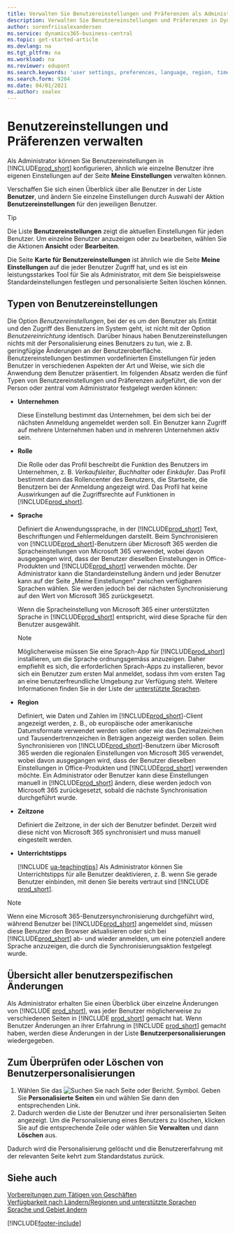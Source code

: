 ```yaml
---
title: Verwalten Sie Benutzereinstellungen und Präferenzen als Administrator
description: Verwalten Sie Benutzereinstellungen und Präferenzen in Dynamics 365 Business Central.
author: sorenfriisalexandersen
ms.service: dynamics365-business-central
ms.topic: get-started-article
ms.devlang: na
ms.tgt_pltfrm: na
ms.workload: na
ms.reviewer: edupont
ms.search.keywords: 'user settings, preferences, language, region, time zone, regional settings'
ms.search.form: 9204
ms.date: 04/01/2021
ms.author: soalex
---
```

# <a name="manage-user-settings-and-preferences"></a>Benutzereinstellungen und Präferenzen verwalten

Als Administrator können Sie Benutzereinstellungen in [!INCLUDE[prod_short](includes/prod_short.md)] konfigurieren, ähnlich wie einzelne Benutzer ihre eigenen Einstellungen auf der Seite **Meine Einstellungen** verwalten können.  

Verschaffen Sie sich einen Überblick über alle Benutzer in der Liste **Benutzer**, und ändern Sie einzelne Einstellungen durch Auswahl der Aktion **Benutzereinstellungen** für den jeweiligen Benutzer.

> [!TIP]
> Die Liste **Benutzereinstellungen** zeigt die aktuellen Einstellungen für jeden Benutzer. Um einzelne Benutzer anzuzeigen oder zu bearbeiten, wählen Sie die Aktionen **Ansicht** oder **Bearbeiten**.

Die Seite **Karte für Benutzereinstellungen** ist ähnlich wie die Seite **Meine Einstellungen** auf die jeder Benutzer Zugriff hat, und es ist ein leistungsstarkes Tool für Sie als Administrator, mit dem Sie beispielsweise Standardeinstellungen festlegen und personalisierte Seiten löschen können.  

## <a name="types-of-user-settings"></a>Typen von Benutzereinstellungen

Die Option *Benutzereinstellungen*, bei der es um den Benutzer als Entität und den Zugriff des Benutzers im System geht, ist nicht mit der Option *Benutzereinrichtung* identisch. Darüber hinaus haben Benutzereinstellungen nichts mit der Personalisierung eines Benutzers zu tun, wie z. B. geringfügige Änderungen an der Benutzeroberfläche. Benutzereinstellungen bestimmen vordefinierten Einstellungen für jeden Benutzer in verschiedenen Aspekten der Art und Weise, wie sich die Anwendung dem Benutzer präsentiert. Im folgenden Absatz werden die fünf Typen von Benutzereinstellungen und Präferenzen aufgeführt, die von der Person oder zentral vom Administrator festgelegt werden können:

- **Unternehmen**  

  Diese Einstellung bestimmt das Unternehmen, bei dem sich bei der nächsten Anmeldung angemeldet werden soll. Ein Benutzer kann Zugriff auf mehrere Unternehmen haben und in mehreren Unternehmen aktiv sein.

- **Rolle**  

  Die Rolle oder das Profil beschreibt die Funktion des Benutzers im Unternehmen, z. B. *Verkaufsleiter*, *Buchhalter* oder *Einkäufer*. Das Profil bestimmt dann das Rollencenter des Benutzers, die Startseite, die Benutzern bei der Anmeldung angezeigt wird. Das Profil hat keine Auswirkungen auf die Zugriffsrechte auf Funktionen in [!INCLUDE[prod_short](includes/prod_short.md)].  

- **Sprache**  

  Definiert die Anwendungssprache, in der [!INCLUDE[prod_short](includes/prod_short.md)] Text, Beschriftungen und Fehlermeldungen darstellt. Beim Synchronisieren von [!INCLUDE[prod_short](includes/prod_short.md)]-Benutzern über Microsoft 365 werden die Spracheinstellungen von Microsoft 365 verwendet, wobei davon ausgegangen wird, dass der Benutzer dieselben Einstellungen in Office-Produkten und [!INCLUDE[prod_short](includes/prod_short.md)] verwenden möchte. Der Administrator kann die Standardeinstellung ändern und jeder Benutzer kann auf der Seite „Meine Einstellungen“ zwischen verfügbaren Sprachen wählen. Sie werden jedoch bei der nächsten Synchronisierung auf den Wert von Microsoft 365 zurückgesetzt.

  Wenn die Spracheinstellung von Microsoft 365 einer unterstützten Sprache in [!INCLUDE[prod_short](includes/prod_short.md)] entspricht, wird diese Sprache für den Benutzer ausgewählt.  

  > [!NOTE]
  > Möglicherweise müssen Sie eine Sprach-App für [!INCLUDE[prod_short](includes/prod_short.md)] installieren, um die Sprache ordnungsgemäss anzuzeigen. Daher empfiehlt es sich, die erforderlichen Sprach-Apps zu installieren, bevor sich ein Benutzer zum ersten Mal anmeldet, sodass ihm vom ersten Tag an eine benutzerfreundliche Umgebung zur Verfügung steht. Weitere Informationen finden Sie in der Liste der [unterstützte Sprachen](/dynamics365/business-central/dev-itpro/compliance/apptest-countries-and-translations).  
  
- **Region**  

  Definiert, wie Daten und Zahlen im [!INCLUDE[prod_short](includes/prod_short.md)]-Client angezeigt werden, z. B., ob europäische oder amerikanische Datumsformate verwendet werden sollen oder wie das Dezimalzeichen und Tausendertrennzeichen in Beträgen angezeigt werden sollen. Beim Synchronisieren von [!INCLUDE[prod_short](includes/prod_short.md)]-Benutzern über Microsoft 365 werden die regionalen Einstellungen von Microsoft 365 verwendet, wobei davon ausgegangen wird, dass der Benutzer dieselben Einstellungen in Office-Produkten und [!INCLUDE[prod_short](includes/prod_short.md)] verwenden möchte. Ein Administrator oder Benutzer kann diese Einstellungen manuell in [!INCLUDE[prod_short](includes/prod_short.md)] ändern, diese werden jedoch von Microsoft 365 zurückgesetzt, sobald die nächste Synchronisation durchgeführt wurde.

- **Zeitzone**  

  Definiert die Zeitzone, in der sich der Benutzer befindet. Derzeit wird diese nicht von Microsoft 365 synchronisiert und muss manuell eingestellt werden.  

- **Unterrichtstipps**

  [!INCLUDE [ua-teachingtips](includes/ua-teachingtips.md)] Als Administrator können Sie Unterrichtstipps für alle Benutzer deaktivieren, z. B. wenn Sie gerade Benutzer einbinden, mit denen Sie bereits vertraut sind [!INCLUDE [prod_short](includes/prod_short.md)].  

> [!NOTE]
> Wenn eine Microsoft 365-Benutzersynchronisierung durchgeführt wird, während Benutzer bei [!INCLUDE[prod_short](includes/prod_short.md)] angemeldet sind, müssen diese Benutzer den Browser aktualisieren oder sich bei [!INCLUDE[prod_short](includes/prod_short.md)] ab- und wieder anmelden, um eine potenziell andere Sprache anzuzeigen, die durch die Synchronisierungsaktion festgelegt wurde.

## <a name="overview-of-all-user-specific-changes"></a>Übersicht aller benutzerspezifischen Änderungen

Als Administrator erhalten Sie einen Überblick über einzelne Änderungen von [!INCLUDE [prod_short](includes/prod_short.md)], was jeder Benutzer möglicherweise zu verschiedenen Seiten in [!INCLUDE [prod_short](includes/prod_short.md)] gemacht hat. Wenn Benutzer Änderungen an ihrer Erfahrung in [!INCLUDE [prod_short](includes/prod_short.md)] gemacht haben, werden diese Änderungen in der Liste **Benutzerpersonalisierungen** wiedergegeben. <!--Administrators can also set these settings for users before they log in the first time, so users do not have to do it themselves, providing them a better *getting started* experience.-->

<!-- >[!NOTE]
> User personalizations do not have anything to do with the *personal* lightweight changes a user can make to the user experience.-->

## <a name="to-review-or-delete-user-personalizations"></a>Zum Überprüfen oder Löschen von Benutzerpersonalisierungen

1. Wählen Sie das ![Suchen Sie nach Seite oder Bericht.](media/ui-search/search_small.png "Symbol 'Nach Seite oder Bericht suchen'") Symbol. Geben Sie **Personalisierte Seiten** ein und wählen Sie dann den entsprechenden Link.
2. Dadurch werden die Liste der Benutzer und ihrer personalisierten Seiten angezeigt. Um die Personalisierung eines Benutzers zu löschen, klicken Sie auf die entsprechende Zeile oder wählen Sie **Verwalten** und dann **Löschen** aus.

Dadurch wird die Personalisierung gelöscht und die Benutzererfahrung mit der relevanten Seite kehrt zum Standardstatus zurück.

## <a name="see-also"></a>Siehe auch

[Vorbereitungen zum Tätigen von Geschäften](ui-get-ready-business.md)  
[Verfügbarkeit nach Ländern/Regionen und unterstützte Sprachen](/dynamics365/business-central/dev-itpro/compliance/apptest-countries-and-translations)  
[Sprache und Gebiet ändern](about-locale-language.md)  

[!INCLUDE[footer-include](includes/footer-banner.md)]
